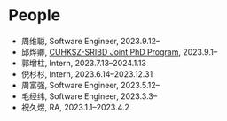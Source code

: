 # People

- 周维聪, Software Engineer, 2023.9.12–
- 邱烨卿, [CUHKSZ-SRIBD Joint PhD Program](http://www.sribd.cn/en/taxonomy/term/240), 2023.9.1–
- 郭增柱, Intern, 2023.7.13–2024.1.13
- 倪杉杉, Intern, 2023.6.14–2023.12.31
- 周富强, Software Engineer, 2023.5.12–
- 毛经纬, Software Engineer, 2023.3.3–
- 祝久煜, RA, 2023.1.1–2023.4.2

